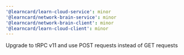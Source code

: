 ```yaml
---
'@learncard/learn-cloud-service': minor
'@learncard/network-brain-service': minor
'@learncard/network-brain-client': minor
'@learncard/learn-cloud-client': minor
---
```


Upgrade to tRPC v11 and use POST requests instead of GET requests
